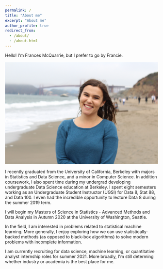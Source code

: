 ```yaml
---
permalink: /
title: "About me"
excerpt: "About me"
author_profile: true
redirect_from: 
  - /about/
  - /about.html
---
```

Hello! I'm Frances McQuarrie, but I prefer to go by Francie. 

![alt text](../images/sf_me_pic.JPG "Francie")

I recently graduated from the University of California, Berkeley with majors in Statistics and Data Science, and a minor in Computer Science. In addition coursework, I also spent time during my undergrad developing undergraduate Data Science education at Berkeley. I spent eight semesters working as an Undergraduate Student Instructor (UGSI) for Data 8, Stat 88, and Data 100. I even had the incredible opportunity to lecture Data 8 during the summer 2019 term. 

I will begin my Masters of Science in Statistics - Advanced Methods and Data Analysis in Autumn 2020 at the University of Washington, Seattle. 

In the field, I am interested in problems related to statistical machine learning. More generally, I enjoy exploring how we can use statistically-backed methods (as opposed to black-box algorithms) to solve modern problems with incomplete information.  

I am currently recruiting for data science, machine learning, or quantitative analyst internship roles for summer 2021. More broadly, I'm still determing whether industry or academia is the best place for me. 